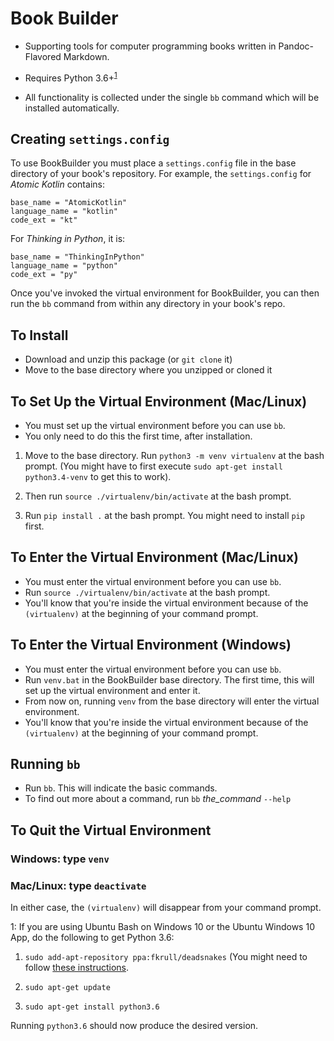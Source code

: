 # Book Builder

- Supporting tools for computer programming books written in Pandoc-Flavored
  Markdown.

- Requires Python 3.6+<sup>[1](#footnote1)</sup>

- All functionality is collected under the single `bb` command which will be
  installed automatically.

## Creating `settings.config`

To use BookBuilder you must place a `settings.config` file in the
base directory of your book's repository. For example, the `settings.config` for
*Atomic Kotlin* contains:

```
base_name = "AtomicKotlin"
language_name = "kotlin"
code_ext = "kt"
```

For *Thinking in Python*, it is:

```
base_name = "ThinkingInPython"
language_name = "python"
code_ext = "py"
```

Once you've invoked the virtual environment for BookBuilder, you can then run
the `bb` command from within any directory in your book's repo.

## To Install
- Download and unzip this package (or `git clone` it)
- Move to the base directory where you unzipped or cloned it

## To Set Up the Virtual Environment (Mac/Linux)
- You must set up the virtual environment before you can use `bb`.
- You only need to do this the first time, after installation.

1. Move to the base directory. Run `python3 -m venv virtualenv` at the bash prompt.
   (You might have to first execute `sudo apt-get install python3.4-venv` to get this to work).

2. Then run `source ./virtualenv/bin/activate` at the bash prompt.

3. Run `pip install .` at the bash prompt. You might need to install `pip` first.


## To Enter the Virtual Environment (Mac/Linux)
- You must enter the virtual environment before you can use `bb`.
- Run `source ./virtualenv/bin/activate` at the bash prompt.
- You'll know that you're inside the virtual environment because of the
`(virtualenv)` at the beginning of your command prompt.


## To Enter the Virtual Environment (Windows)
- You must enter the virtual environment before you can use `bb`.
- Run `venv.bat` in the BookBuilder base directory. The first time,
  this will set up the virtual environment and enter it.
- From now on, running `venv` from the base directory will enter the virtual environment.
- You'll know that you're inside the virtual environment because of the
  `(virtualenv)` at the beginning of your command prompt.


## Running `bb`
- Run `bb`. This will indicate the basic commands.
- To find out more about a command, run `bb` *the_command* `--help`


## To Quit the Virtual Environment

### Windows: type `venv`

### Mac/Linux: type `deactivate`

In either case, the `(virtualenv)` will disappear from your command prompt.


<a name="footnote1">1</a>: If you are using Ubuntu Bash on Windows 10 or the
Ubuntu Windows 10 App, do the following to get Python 3.6:

1. `sudo add-apt-repository ppa:fkrull/deadsnakes` (You might need to follow [these instructions](http://lifeonubuntu.com/ubuntu-missing-add-apt-repository-command/).

2. `sudo apt-get update`

3. `sudo apt-get install python3.6`

Running `python3.6` should now produce the desired version.

